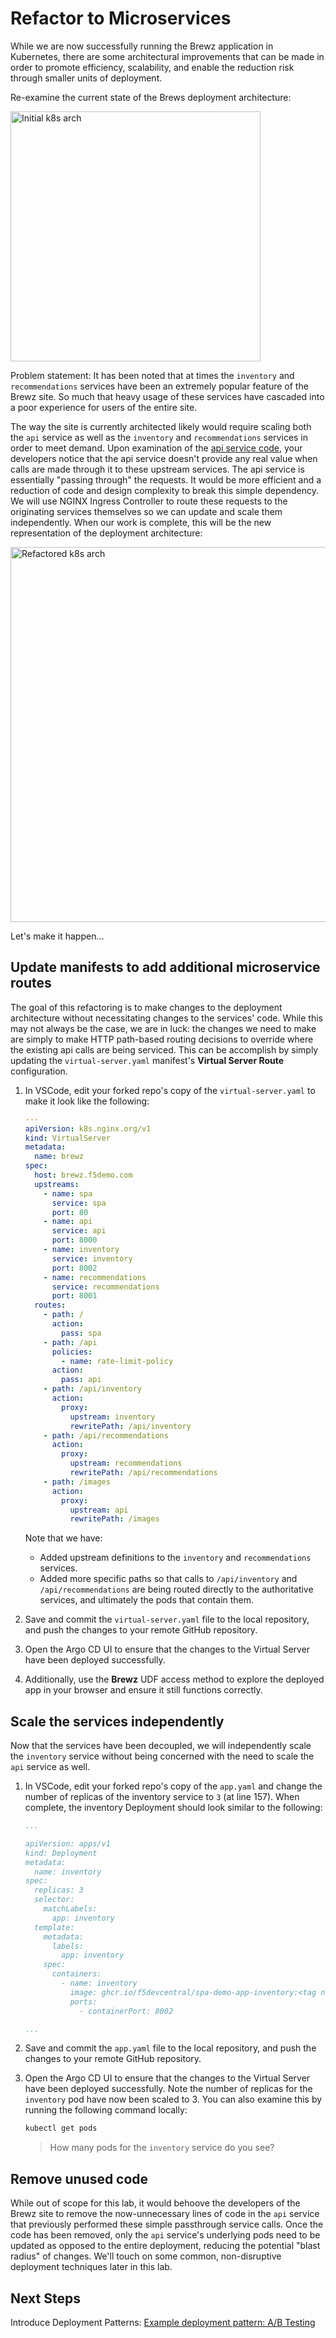# Refactor to Microservices

While we are now successfully running the Brewz application in Kubernetes, there are some architectural improvements that can be made in order to promote efficiency, scalability, and enable the reduction risk through smaller units of deployment.

Re-examine the current state of the Brews deployment architecture:

<img src="../assets/brews-k8s-initial.svg" alt="Initial k8s arch" width="400"/>

Problem statement: It has been noted that at times the `inventory` and `recommendations` services have been an extremely popular feature of the Brewz site. So much that heavy usage of these services have cascaded into a poor experience for users of the entire site.

The way the site is currently architected likely would require scaling both the `api` service as well as the `inventory` and `recommendations` services in order to meet demand. Upon examination of the [api service code](https://github.com/f5devcentral/spa-demo-app/blob/19fd503004a8e3ab5a01eb7eddcac56da165f1c8/api/src/server.js#L121), your developers notice that the api service doesn't provide any real value when calls are made through it to these upstream services. The api service is essentially "passing through" the requests. It would be more efficient and a reduction of code and design complexity to break this simple dependency. We will use NGINX Ingress Controller to route these requests to the originating services themselves so we can update and scale them independently. When our work is complete, this will be the new representation of the deployment architecture:

<img src="../assets/brews-k8s-refactor.svg" alt="Refactored k8s arch" width="600"/>

Let's make it happen...

## Update manifests to add additional microservice routes

The goal of this refactoring is to make changes to the deployment architecture without necessitating changes to the services' code. While this may not always be the case, we are in luck: the changes we need to make are simply to make HTTP path-based routing decisions to override where the existing api calls are being serviced. This can be accomplish by simply updating the `virtual-server.yaml` manifest's **Virtual Server Route** configuration.

1. In VSCode, edit your forked repo's copy of the `virtual-server.yaml` to make it look like the following:

    ```yaml
    ---
    apiVersion: k8s.nginx.org/v1
    kind: VirtualServer
    metadata:
      name: brewz
    spec:
      host: brewz.f5demo.com
      upstreams:
        - name: spa
          service: spa
          port: 80
        - name: api
          service: api
          port: 8000
        - name: inventory
          service: inventory
          port: 8002
        - name: recommendations
          service: recommendations
          port: 8001
      routes:
        - path: /
          action:
            pass: spa
        - path: /api
          policies:
            - name: rate-limit-policy
          action:
            pass: api
        - path: /api/inventory
          action:
            proxy:
              upstream: inventory
              rewritePath: /api/inventory
        - path: /api/recommendations
          action:
            proxy:
              upstream: recommendations
              rewritePath: /api/recommendations
        - path: /images
          action:
            proxy:
              upstream: api
              rewritePath: /images

    ```

    Note that we have:
      * Added upstream definitions to the `inventory` and `recommendations` services.
      * Added more specific paths so that calls to `/api/inventory` and `/api/recommendations` are being routed directly to the authoritative services, and ultimately the pods that contain them.

1. Save and commit the `virtual-server.yaml` file to the local repository, and push the changes to your remote GitHub repository.

1. Open the Argo CD UI to ensure that the changes to the Virtual Server have been deployed successfully.

1. Additionally, use the **Brewz** UDF access method to explore the deployed app in your browser and ensure it still functions correctly.

## Scale the services independently

Now that the services have been decoupled, we will independently scale the `inventory` service without being concerned with the need to scale the `api` service as well.

1. In VSCode, edit your forked repo's copy of the `app.yaml` and change the number of replicas of the inventory service to `3` (at line 157). When complete, the inventory Deployment should look similar to the following:

    ```yaml
    ...

    apiVersion: apps/v1
    kind: Deployment
    metadata:
      name: inventory
    spec:
      replicas: 3
      selector:
        matchLabels:
          app: inventory
      template:
        metadata:
          labels:
            app: inventory
        spec:
          containers:
            - name: inventory
              image: ghcr.io/f5devcentral/spa-demo-app-inventory:<tag name varies>
              ports:
                - containerPort: 8002

    ...
    ```

1. Save and commit the `app.yaml` file to the local repository, and push the changes to your remote GitHub repository.

1. Open the Argo CD UI to ensure that the changes to the Virtual Server have been deployed successfully. Note the number of replicas for the `inventory` pod have now been scaled to 3. You can also examine this by running the following command locally:

    ```bash
    kubectl get pods
    ```

    > How many pods for the `inventory` service do you see?

## Remove unused code

While out of scope for this lab, it would behoove the developers of the Brewz site to remove the now-unnecessary lines of code in the `api` service that previously performed these simple passthrough service calls. Once the code has been removed, only the `api` service's underlying pods need to be updated as opposed to the entire deployment, reducing the potential "blast radius" of changes. We'll touch on some common, non-disruptive deployment techniques later in this lab.

## Next Steps

Introduce Deployment Patterns: [Example deployment pattern: A/B Testing](ab-testing.md)
